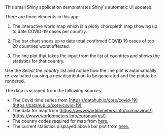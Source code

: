 This small Shiny application demonstrates Shiny's automatic UI updates.

There are three elements in this app:

1. The interactive world map which is a plotly choropleth map showing up to date COVID-19 cases per country.

2. The bar chart shoes up to date total confirmed COVID 19 cases of top 20 countries worst affected.

3. The line plot that takes the input from the list of countries and shows the statistics for that country.

Use the *Select the country* list and notice how the line plot is automatically re-evaluated causing a new distribution to be generated and the plot to be rendered.

The data is scraped from the following sources:

- The Covid time series from [https://datahub.io/core/covid-19](https://datahub.io/core/covid-19)
- The data for map from [https://www.worldometers.info/coronavirus/](https://www.worldometers.info/coronavirus/)
- The country codes required for map from [here.](https://raw.githubusercontent.com/plotly/datasets/master/2014_world_gdp_with_codes.csv)
- The current statistics displayed above bar plot from [here.](https://www.worldometers.info/coronavirus/)



